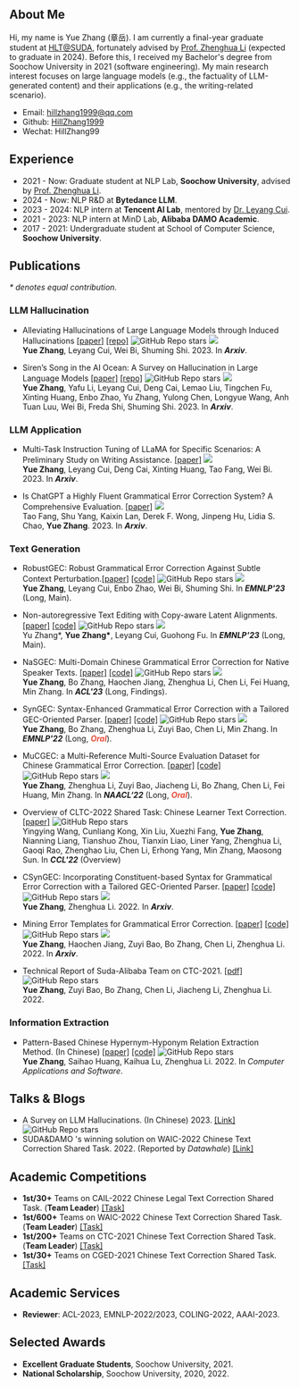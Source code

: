 ## About Me

Hi, my name is Yue Zhang (章岳). I am currently a final-year graduate student at [HLT@SUDA](http://hlt.suda.edu.cn), fortunately advised by [Prof. Zhenghua Li](http://hlt.suda.edu.cn/~zhli) (expected to graduate in 2024). 
Before this, I received my Bachelor's degree from Soochow University in 2021 (software engineering).
My main research interest focuses on large language models (e.g., the factuality of LLM-generated content) and their applications (e.g., the writing-related scenario).

<!-- 
<i style="color:#e74d3c">I am actively looking for a Ph.D. position in 2024 Fall. Feel free to contact me if you are interested!</i>  
-->

+ Email: [hillzhang1999@qq.com](mailto:hillzhang1999@qq.com)
+ Github: [HillZhang1999](https://github.com/HillZhang1999)
+ Wechat: HillZhang99

## Experience

+ 2021 - Now: Graduate student at NLP Lab, **Soochow University**, advised by [Prof. Zhenghua Li](http://hlt.suda.edu.cn/~zhli).
+ 2024 - Now: NLP R&D at **Bytedance LLM**.
+ 2023 - 2024: NLP intern at **Tencent AI Lab**, mentored by [Dr. Leyang Cui](https://nealcly.github.io/).
+ 2021 - 2023: NLP intern at MinD Lab, **Alibaba DAMO Academic**.
+ 2017 - 2021: Undergraduate student at School of Computer Science, **Soochow University**.


## Publications
_* denotes equal contribution._
### LLM Hallucination
* Alleviating Hallucinations of Large Language Models through Induced Hallucinations [[paper]](https://arxiv.org/abs/2312.15710) [[repo]](https://github.com/HillZhang1999/icd) <img alt="GitHub Repo stars" src="https://img.shields.io/github/stars/hillzhang1999/icd?style=social"> [![](https://img.shields.io/badge/dynamic/json?label=citation&query=citationCount&url=https://api.semanticscholar.org/graph/v1/paper/3f915aab835cbfe69e7b2ea1c73b74ac8a2d384e?fields=citationCount)](https://www.semanticscholar.org/paper/3f915aab835cbfe69e7b2ea1c73b74ac8a2d384e)<br> 
**Yue Zhang**, Leyang Cui, Wei Bi, Shuming Shi. 2023. In **_Arxiv_**.
  
* Siren’s Song in the AI Ocean: A Survey on Hallucination in Large Language Models [[paper]](https://arxiv.org/abs/2309.01219) [[repo]](https://github.com/HillZhang1999/llm-hallucination-survey) <img alt="GitHub Repo stars" src="https://img.shields.io/github/stars/hillzhang1999/llm-hallucination-survey?style=social"> [![](https://img.shields.io/badge/dynamic/json?label=citation&query=citationCount&url=https://api.semanticscholar.org/graph/v1/paper/669441cb46666036f663f19def44bec2a838a518?fields=citationCount)](https://www.semanticscholar.org/paper/669441cb46666036f663f19def44bec2a838a518)<br> 
**Yue Zhang**, Yafu Li, Leyang Cui, Deng Cai, Lemao Liu, Tingchen Fu, Xinting Huang, Enbo Zhao, Yu Zhang, Yulong Chen, Longyue Wang, Anh Tuan Luu, Wei Bi, Freda Shi, Shuming Shi. 2023. In **_Arxiv_**.
  
### LLM Application
* Multi-Task Instruction Tuning of LLaMA for Specific Scenarios: A Preliminary Study on Writing Assistance. [[paper]](https://arxiv.org/abs/2305.13225) [![](https://img.shields.io/badge/dynamic/json?label=citation&query=citationCount&url=https://api.semanticscholar.org/graph/v1/paper/a6df4b0c0cee5865a29bb7b9d4d424821de0681f?fields=citationCount)](https://www.semanticscholar.org/paper/a6df4b0c0cee5865a29bb7b9d4d424821de0681f)<br> 
**Yue Zhang**, Leyang Cui, Deng Cai, Xinting Huang, Tao Fang, Wei Bi. 2023. In **_Arxiv_**.

* Is ChatGPT a Highly Fluent Grammatical Error Correction System? A Comprehensive Evaluation. [[paper]](https://arxiv.org/abs/2304.01746) [![](https://img.shields.io/badge/dynamic/json?label=citation&query=citationCount&url=https://api.semanticscholar.org/graph/v1/paper/93d6fa92d60938b5bd0e405e159832b91332f169?fields=citationCount)](https://www.semanticscholar.org/paper/93d6fa92d60938b5bd0e405e159832b91332f169)<br> 
Tao Fang, Shu Yang, Kaixin Lan, Derek F. Wong, Jinpeng Hu, Lidia S. Chao, **Yue Zhang**. 2023. In **_Arxiv_**.

### Text Generation
* RobustGEC: Robust Grammatical Error Correction Against Subtle Context Perturbation.[[paper]](https://arxiv.org/pdf/2310.07299.pdf) [[code]](https://github.com/HillZhang1999/RobustGEC) <img alt="GitHub Repo stars" src="https://img.shields.io/github/stars/hillzhang1999/robustgec?style=social"> [![](https://img.shields.io/badge/dynamic/json?label=citation&query=citationCount&url=https://api.semanticscholar.org/graph/v1/paper/d8396d638bd3dadab8da65d58505cc32271ca03b?fields=citationCount)](https://www.semanticscholar.org/paper/d8396d638bd3dadab8da65d58505cc32271ca03b)<br>
**Yue Zhang**, Leyang Cui, Enbo Zhao, Wei Bi, Shuming Shi. In **_EMNLP'23_** (Long, Main).

* Non-autoregressive Text Editing with Copy-aware Latent Alignments. [[paper]](https://arxiv.org/pdf/2310.07821.pdf) [[code]](https://github.com/yzhangcs/ctc-copy) <img alt="GitHub Repo stars" src="https://img.shields.io/github/stars/yzhangcs/ctc-copy?style=social"> [![](https://img.shields.io/badge/dynamic/json?label=citation&query=citationCount&url=https://api.semanticscholar.org/graph/v1/paper/116277fd27c97d50bba2d8023d3c590c1ea8187b?fields=citationCount)](https://www.semanticscholar.org/paper/116277fd27c97d50bba2d8023d3c590c1ea8187b)<br>
Yu Zhang\*, **Yue Zhang\***, Leyang Cui, Guohong Fu. In **_EMNLP'23_** (Long, Main).

* NaSGEC: Multi-Domain Chinese Grammatical Error Correction for Native Speaker Texts. [[paper]](https://arxiv.org/pdf/2305.16023.pdf) [[code]](https://github.com/HillZhang1999/NaSGEC) <img alt="GitHub Repo stars" src="https://img.shields.io/github/stars/hillzhang1999/nasgec?style=social"> [![](https://img.shields.io/badge/dynamic/json?label=citation&query=citationCount&url=https://api.semanticscholar.org/graph/v1/paper/dd521a5f10275efbb2346e1265f7977f24880161?fields=citationCount)](https://www.semanticscholar.org/paper/dd521a5f10275efbb2346e1265f7977f24880161)<br>
**Yue Zhang**, Bo Zhang, Haochen Jiang, Zhenghua Li, Chen Li, Fei Huang, Min Zhang. In **_ACL'23_** (Long, Findings).

* SynGEC: Syntax-Enhanced Grammatical Error Correction with a Tailored GEC-Oriented Parser. [[paper]](https://arxiv.org/pdf/2210.12484.pdf) [[code]](https://github.com/HillZhang1999/SynGEC) <img alt="GitHub Repo stars" src="https://img.shields.io/github/stars/hillzhang1999/syngec?style=social"> [![](https://img.shields.io/badge/dynamic/json?label=citation&query=citationCount&url=https://api.semanticscholar.org/graph/v1/paper/73c852f073c2d1a3b55a8465d33ae212e4fd7d59?fields=citationCount)](https://www.semanticscholar.org/paper/73c852f073c2d1a3b55a8465d33ae212e4fd7d59)<br>
**Yue Zhang**, Bo Zhang, Zhenghua Li, Zuyi Bao, Chen Li, Min Zhang. In **_EMNLP'22_** (Long, <strong><i style="color:#e74d3c">_Oral_</i></strong>).

* MuCGEC: a Multi-Reference Multi-Source Evaluation Dataset for Chinese Grammatical Error Correction. [[paper]](https://arxiv.org/abs/2204.10994) [[code]](https://github.com/HillZhang1999/MuCGEC) <img alt="GitHub Repo stars" src="https://img.shields.io/github/stars/hillzhang1999/mucgec?style=social"> [![](https://img.shields.io/badge/dynamic/json?label=citation&query=citationCount&url=https://api.semanticscholar.org/graph/v1/paper/7733c1117fa243c92007b2a6d45137d94d7dce77?fields=citationCount)](https://www.semanticscholar.org/paper/7733c1117fa243c92007b2a6d45137d94d7dce77)<br>
**Yue Zhang**, Zhenghua Li, Zuyi Bao, Jiacheng Li, Bo Zhang, Chen Li, Fei Huang, Min Zhang. In **_NAACL‘22_** (Long, <strong><i style="color:#e74d3c">_Oral_</i></strong>).

* Overview of CLTC-2022 Shared Task: Chinese Learner Text Correction. [[paper]](https://blcuicall.org/CCL2022-CLTC/reports/cltc2022-overview.pdf) <img alt="GitHub Repo stars" src="https://img.shields.io/github/stars/blcuicall/CCL2022-CLTC?style=social"> <br>
Yingying Wang, Cunliang Kong, Xin Liu, Xuezhi Fang, **Yue Zhang**, Nianning Liang, Tianshuo Zhou, Tianxin Liao, Liner Yang, Zhenghua Li, Gaoqi Rao, Zhenghao Liu, Chen Li, Erhong Yang, Min Zhang, Maosong Sun. In **_CCL'22_** (Overview)

* CSynGEC: Incorporating Constituent-based Syntax for Grammatical Error Correction with a Tailored GEC-Oriented Parser. [[paper]](https://arxiv.org/abs/2211.08158) [[code]](https://github.com/HillZhang1999/SynGEC) <img alt="GitHub Repo stars" src="https://img.shields.io/github/stars/hillzhang1999/syngec?style=social"> [![](https://img.shields.io/badge/dynamic/json?label=citation&query=citationCount&url=https://api.semanticscholar.org/graph/v1/paper/dcd535f10cb3fe5502fa65a4dfe5766f779c34f2?fields=citationCount)](https://www.semanticscholar.org/paper/dcd535f10cb3fe5502fa65a4dfe5766f779c34f2)<br> 
**Yue Zhang**, Zhenghua Li. 2022. In **_Arxiv_**. 

* Mining Error Templates for Grammatical Error Correction. [[paper]](https://arxiv.org/abs/2206.11569) [[code]](https://github.com/HillZhang1999/gec_error_template) <img alt="GitHub Repo stars" src="https://img.shields.io/github/stars/hillzhang1999/gec_error_template?style=social"> [![](https://img.shields.io/badge/dynamic/json?label=citation&query=citationCount&url=https://api.semanticscholar.org/graph/v1/paper/a4436ee59d7fb430a49fdc2d58f0a52b7a772f5b?fields=citationCount)](https://www.semanticscholar.org/paper/a4436ee59d7fb430a49fdc2d58f0a52b7a772f5b)<br> 
**Yue Zhang**, Haochen Jiang, Zuyi Bao, Bo Zhang, Chen Li, Zhenghua Li. 2022. In **_Arxiv_**. 

* Technical Report of Suda-Alibaba Team on CTC-2021. [[pdf]](https://github.com/HillZhang1999/CTC-Report/blob/main/Report.pdf) <img alt="GitHub Repo stars" src="https://img.shields.io/github/stars/hillzhang1999/ctc-report?style=social"> <br>
**Yue Zhang**, Zuyi Bao, Bo Zhang, Chen Li, Jiacheng Li, Zhenghua Li. 2022.

### Information Extraction

* Pattern-Based Chinese Hypernym-Hyponym Relation Extraction Method. (In Chinese) [[paper]](http://qikan.cqvip.com/Qikan/Article/Detail?id=7106411840) [[code]](https://github.com/HillZhang1999/Chinese-Hypernym-Hyponym-Relation-Extraction) <img alt="GitHub Repo stars" src="https://img.shields.io/github/stars/hillzhang1999/Chinese-Hypernym-Hyponym-Relation-Extraction?style=social"><br>
**Yue Zhang**, Saihao Huang, Kaihua Lu, Zhenghua Li. 2022. In _Computer Applications and Software_.



<!-- ## Projects:

* **MuCGEC**: New Chinese GEC datasets for Chinese learners and State-of-the-art CGEC models. [[Repo]](https://github.com/HillZhang1999/MuCGEC) <br> 
<img alt="GitHub Repo stars" src="https://img.shields.io/github/stars/hillzhang1999/mucgec?style=social"> -->


## Talks & Blogs
* A Survey on LLM Hallucinations. (In Chinese) 2023. [[Link]](https://zhuanlan.zhihu.com/p/642648601) <img alt="GitHub Repo stars" src="https://img.shields.io/github/stars/hillzhang1999/llm-hallucination-survey?style=social">
* SUDA&DAMO 's winning solution on WAIC-2022 Chinese Text Correction Shared Task. 2022. (Reported by _Datawhale_) [[Link]](https://mp.weixin.qq.com/s/bBJ58agJTlCxHhYrP35DNA)

## Academic Competitions

* **1st/30+** Teams on CAIL-2022 Chinese Legal Text Correction Shared Task. (**Team Leader**) [[Task]](http://cail.cipsc.org.cn/task2.html?raceID=2&cail_tag=2022)
* **1st/600+** Teams on WAIC-2022 Chinese Text Correction Shared Task. (**Team Leader**) [[Task]](https://aistudio.baidu.com/aistudio/competition/detail/404/0/introduction)
* **1st/200+** Teams on CTC-2021 Chinese Text Correction Shared Task. (**Team Leader**) [[Task]](https://github.com/destwang/CTC2021)
* **1st/30+** Teams on CGED-2021 Chinese Text Correction Shared Task. [[Task]](https://mp.weixin.qq.com/s?__biz=MzA3OTI3MjEzNg==&mid=2650930231&idx=1&sn=41f23728ecccbf773a737fd531075a96&chksm=84435d90b334d4868b0fbb6078ddc2fc07a35eb3cb94f4133179de8b16f8fb0f9248ae36a2cd&scene=27)

## Academic Services
* **Reviewer**: ACL-2023, EMNLP-2022/2023, COLING-2022, AAAI-2023.


## Selected Awards
* **Excellent Graduate Students**, Soochow University, 2021.
* **National Scholarship**, Soochow University, 2020, 2022.

